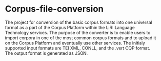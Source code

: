 # Corpus-file-conversion

The project for conversion of the basic corpus formats into one universal format as a part of the Corpus Platform within the LiRI Language Technology services. 
The purpose of the converter is to enable users to import corpora in one of the most common corpus formats and to upload it on the Corpus Platform and eventually use other services. 
The initialy supported input formats are TEI XML, CONLL, and the .vert CQP format. The output format is generated as JSON.

